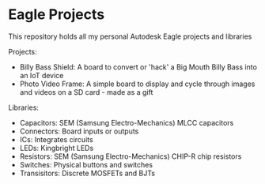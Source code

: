 # Eagle Projects
This repository holds all my personal Autodesk Eagle projects and libraries

Projects:
- Billy Bass Shield: 	A board to convert or 'hack' a Big Mouth Billy Bass into an IoT device 
- Photo Video Frame:	A simple board to display and cycle through images and videos on a SD card - made as a gift

Libraries:
- Capacitors: 	SEM (Samsung Electro-Mechanics) MLCC capacitors
- Connectors: 	Board inputs or outputs
- ICs: 		Integrates circuits
- LEDs:		Kingbright LEDs
- Resistors:	SEM (Samsung Electro-Mechanics) CHIP-R chip resistors
- Switches: 	Physical buttons and switches
- Transisitors:	Discrete MOSFETs and BJTs